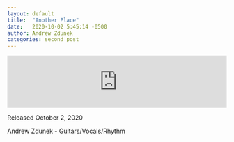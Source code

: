 ```yaml
---
layout: default
title:  "Another Place"
date:   2020-10-02 5:45:14 -0500
author: Andrew Zdunek
categories: second post 
---
```


<iframe style="border: 0; width: 100%; height: 120px;" src="https://bandcamp.com/EmbeddedPlayer/track=950949088/size=large/bgcol=ffffff/linkcol=0687f5/tracklist=false/artwork=small/transparent=true/" seamless><a href="https://andrewzdunek.bandcamp.com/track/another-place">Another Place by Wasted Wish</a></iframe>

Released October 2, 2020

Andrew Zdunek - Guitars/Vocals/Rhythm